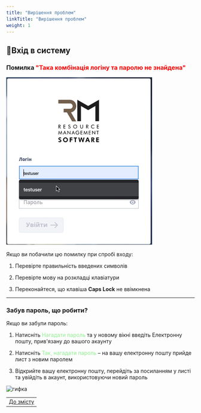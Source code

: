 ```yaml
---
title: "Вирішення проблем"
linkTitle: "Вирішення проблем"
weight: 1
---
```


## 🔐Вхід в систему

### **Помилка** <span style="color: red;">"Така комбінація логіну та паролю не знайдена" </span>   

![скрин ошибки](wrong_password.gif)

Якщо ви побачили цю помилку при спробі входу:

1. Перевірте правильність введених символів

2. Перевірте мову на розкладці клавіатури

3. Переконайтеся, що клавіша **Caps Lock** не ввімкнена 

___  


### Забув пароль, що робити?
Якщо ви забули пароль:

1. Натисніть <span style="color: lightgreen;">Нагадати пароль</span> та у новому вікні введіть Електронну пошту, прив'язану до вашого акаунту

2. Натисніть <span style="color: lightgreen;">Так, нагадати пароль</span> – на вашу електронну пошту прийде лист з новим паролем

3. Відкрийте вашу електронну пошту, перейдіть за посиланням у листі та увійдіть в акаунт, використовуючи новий пароль

![гифка]() 

| |
|-|
| [До змісту](ToC.md) |